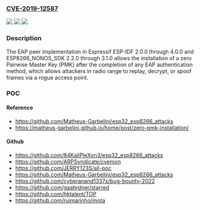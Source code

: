 ### [CVE-2019-12587](https://cve.mitre.org/cgi-bin/cvename.cgi?name=CVE-2019-12587)
![](https://img.shields.io/static/v1?label=Product&message=n%2Fa&color=blue)
![](https://img.shields.io/static/v1?label=Version&message=n%2Fa&color=blue)
![](https://img.shields.io/static/v1?label=Vulnerability&message=n%2Fa&color=brighgreen)

### Description

The EAP peer implementation in Espressif ESP-IDF 2.0.0 through 4.0.0 and ESP8266_NONOS_SDK 2.2.0 through 3.1.0 allows the installation of a zero Pairwise Master Key (PMK) after the completion of any EAP authentication method, which allows attackers in radio range to replay, decrypt, or spoof frames via a rogue access point.

### POC

#### Reference
- https://github.com/Matheus-Garbelini/esp32_esp8266_attacks
- https://matheus-garbelini.github.io/home/post/zero-pmk-installation/

#### Github
- https://github.com/84KaliPleXon3/esp32_esp8266_attacks
- https://github.com/ARPSyndicate/cvemon
- https://github.com/JERRY123S/all-poc
- https://github.com/Matheus-Garbelini/esp32_esp8266_attacks
- https://github.com/cyberanand1337x/bug-bounty-2022
- https://github.com/gaahrdner/starred
- https://github.com/hktalent/TOP
- https://github.com/ruimarinho/mota

